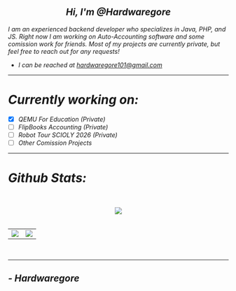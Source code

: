 <h2 align='center'><i>Hi, I'm @Hardwaregore</h2>

 I am an experienced backend developer who specializes in Java, PHP, and JS. Right now I am working on Auto-Accounting software and some comission work for friends. Most of my projects are currently private, but feel free to reach out for any requests!
 

 
 - I can be reached at hardwaregore101@gmail.com
 


------------------------------------------------------------------------------------------------------

# Currently working on:

- [x] QEMU For Education (Private)
- [ ] FlipBooks Accounting (Private)
- [ ] Robot Tour SCIOLY 2026 (Private)
- [ ] Other Comission Projects

-----------------------------------------------------------------------------------------------------
 

# Github Stats: 


<br><div align="center"><img src="https://komarev.com/ghpvc/?username=Hardwaregore&label=Profile+Views&color=blue"><br><br><table style="width:100%;border:none;" cellspacing="0" cellpadding="0" border="0"><tr><td><img src="https://github-readme-stats.vercel.app/api?username=Hardwaregore&show_icons=true&include_all_commits=true&count_private=true&theme=algolia&cache_seconds=3200"></td><td><img src="https://github-readme-stats.vercel.app/api/top-langs/?username=Hardwaregore&layout=compact&hide_title=false&langs_count=10&theme=algolia"></td></tr></table><br></div>

 
 -------------------------------------------------------------------------------------------------------------
 
 
<div>

## - Hardwaregore
 
 </div>
 

 
 
